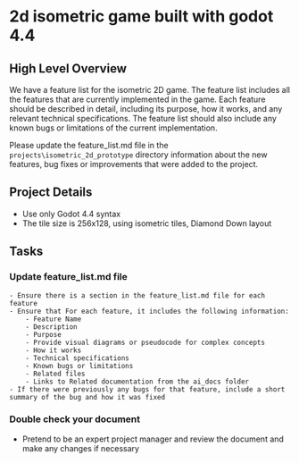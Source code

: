 # 2d isometric game built with godot 4.4

## High Level Overview
 We have a feature list for the isometric 2D game. The feature list includes all the features that are currently implemented in the game. Each feature should be described in detail, including its purpose, how it works, and any relevant technical specifications. The feature list should also include any known bugs or limitations of the current implementation.

Please update the feature_list.md file in the `projects\isometric_2d_prototype` directory information about the new features, bug fixes or improvements that were added to the project.

## Project Details
 - Use only Godot 4.4 syntax
 - The tile size is 256x128, using isometric tiles, Diamond Down layout

## Tasks

### Update feature_list.md file
    - Ensure there is a section in the feature_list.md file for each feature
    - Ensure that For each feature, it includes the following information:
        - Feature Name
        - Description
        - Purpose
        - Provide visual diagrams or pseudocode for complex concepts
        - How it works
        - Technical specifications
        - Known bugs or limitations
        - Related files
        - Links to Related documentation from the ai_docs folder
    - If there were previously any bugs for that feature, include a short summary of the bug and how it was fixed

### Double check your document
 - Pretend to be an expert project manager and review the document and make any changes if necessary
